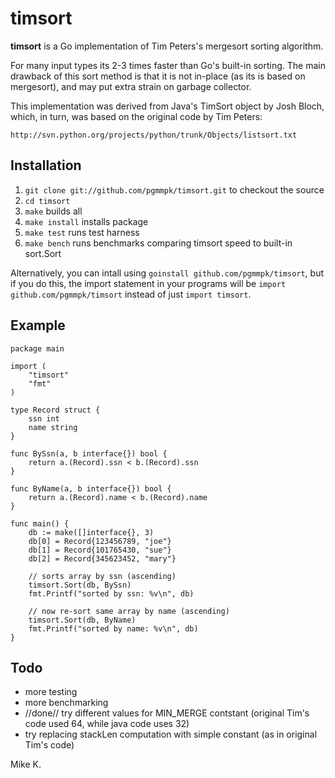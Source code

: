 # timsort

**timsort** is a Go implementation of Tim Peters's mergesort
sorting algorithm.

For many input types its 2-3 times faster than Go's built-in sorting. The
main drawback of this sort method is that it is not in-place (as its is based
on mergesort), and may put extra strain on garbage collector.

This implementation was derived from Java's TimSort object by Josh Bloch,
which, in turn, was based on the original code by Tim Peters:

	http://svn.python.org/projects/python/trunk/Objects/listsort.txt


## Installation

1. `git clone git://github.com/pgmmpk/timsort.git` to checkout the source
2. `cd timsort`
3. `make` builds all
4. `make install` installs package
5. `make test` runs test harness
6. `make bench` runs benchmarks comparing timsort speed to built-in sort.Sort

Alternatively, you can intall using `goinstall github.com/pgmmpk/timsort`, but
if you do this, the import statement in your programs will be `import github.com/pgmmpk/timsort` instead of just `import timsort`.

## Example

	package main

	import (
		"timsort"
		"fmt"
	)

	type Record struct {
		ssn int
		name string
	}

	func BySsn(a, b interface{}) bool {
		return a.(Record).ssn < b.(Record).ssn
	}

	func ByName(a, b interface{}) bool {
		return a.(Record).name < b.(Record).name
	}

	func main() {
		db := make([]interface{}, 3)
		db[0] = Record{123456789, "joe"}
		db[1] = Record{101765430, "sue"}
		db[2] = Record{345623452, "mary"}

		// sorts array by ssn (ascending)
		timsort.Sort(db, BySsn)
		fmt.Printf("sorted by ssn: %v\n", db)

		// now re-sort same array by name (ascending)
		timsort.Sort(db, ByName)
		fmt.Printf("sorted by name: %v\n", db)
	}

## Todo

* more testing
* more benchmarking
* //done// try different values for MIN_MERGE contstant (original Tim's code used 64, while java code uses 32)
* try replacing stackLen computation with simple constant (as in original Tim's code)

Mike K.

